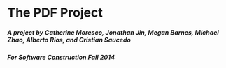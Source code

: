 # The PDF Project

##### A project by Catherine Moresco, Jonathan Jin, Megan Barnes, Michael Zhao, Alberto Rios, and Cristian Saucedo
##### For Software Construction Fall 2014


